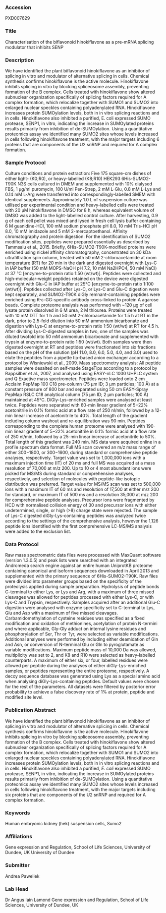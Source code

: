 ### Accession
PXD007629

### Title
Characterisation of the biflavonoid hinokiflavone as a pre-mRNA splicing modulator that inhibits SENP

### Description
We have identified the plant biflavonoid hinokiflavone as an inhibitor of splicing in vitro and modulator of alternative splicing in cells. Chemical synthesis confirms hinokiflavone is the active molecule. Hinokiflavone inhibits splicing in vitro by blocking spliceosome assembly, preventing formation of the B complex. Cells treated with hinokiflavone show altered subnuclear organization specifically of splicing factors required for A complex formation, which relocalize together with SUMO1 and SUMO2 into enlarged nuclear speckles containing polyadenylated RNA. Hinokiflavone increases protein SUMOylation levels, both in in vitro splicing reactions and in cells. Hinokiflavone also inhibited a purified, E. coli expressed SUMO protease, SENP1, in vitro, indicating the increase in SUMOylated proteins results primarily from inhibition of de-SUMOylation. Using a quantitative proteomics assay we identified many SUMO2 sites whose levels increased in cells following hinokiflavone treatment, with the major targets including 6 proteins that are components of the U2 snRNP and required for A complex formation.

### Sample Protocol
Culture conditions and protein extraction:  Five 175 square-cm dishes of either light- (K0;R0), or heavy-labelled (K8;R10) HEK293 6His-SUMO2-T90K N3S cells cultured in DMEM and supplemented with 10% dialysed FBS, 1 μg/ml puromycin, 100 U/ml Pen-Strep, 2 mM L-Glu, 0.8 mM L-Lys and 0.14 mM L-Arg were transferred into correspondingly-labelled SMEM with identical supplements. Approximately 1.0 L of suspension culture was utilised per experimental condition and heavy-labelled cells were treated with 20 μM hinokiflavone in DMSO for 8 h, whereas equivalent volume of DMSO was added to the light-labelled control culture. After harvesting, 0.9 g of each cell pellet was mixed and lysed in fresh cell lysis buffer containing 6 M guanidine-HCl, 100 mM sodium phosphate pH 8.0, 10 mM Tris-HCl pH 8.0, 10 mM imidazole and 5 mM 2-mercaptoethanol.  Affinity chromatography and protein digestion: For the identification of SUMO2 modification sites, peptides were prepared essentially as described by Tammsalu et al., 2015. Briefly, 6His-SUMO2-T90K-modified proteins were enriched using nickel affinity chromatography, concentrated on 30 kDa ultrafiltration spin column, treated with 50 mM 2-chloroacetamide at room temperature (RT) for 20 min in the dark and digested overnight with Lys-C in IAP buffer (50 mM MOPS-NaOH pH 7.2, 10 mM Na2HPO4, 50 mM NaCl) at 37 °C [enzyme-to-protein ratio 1:50 (wt/wt)]. Peptides were collected and high-molecular-weight peptides retained on the device were digested overnight with Glu-C in IAP buffer at 25°C [enzyme-to-protein ratio 1:100 (wt/wt)]. Peptides collected after Lys-C, or Lys-C and Glu-C digestion were kept separately, and SUMO2-T90K diGly remnant-containing peptides were enriched using K-ε-GG-specific antibody cross-linked to protein A agarose beads.  Complete proteome analysis was performed with ~120 μg of cell lysate protein dissolved in 6 M urea, 2 M thiourea. Proteins were treated with 10 mM DTT for 1 h and 50 mM 2-chloroacetamide for 1.5 h at RT in the dark, prior to 2.5-fold dilution into 50 mM ammonium bicarbonate and digestion with Lys-C at enzyme-to-protein ratio 1:50 (wt/wt) at RT for 4.5 h. After dividing Lys-C-digested samples in two, one of the samples was diluted twofold into 50 mM ammonium bicarbonate and supplemented with trypsin at enzyme-to-protein ratio 1:50 (wt/wt). Both samples were then digested overnight at RT and peptides were fractionated into six fractions based on the pH of the solution (pH 11.0, 8.0, 6.0, 5.0, 4.0, and 3.0) used to elute the peptides from a pipette tip-based anion exchanger according to a protocol by Wisniewski et al., 2009. Mass spectrometry analysis: All peptide samples were desalted on self-made StageTips according to a protocol by Rappsilber et al., 2007, and analysed using EASY-nLC 1000 UHPLC system and Q Exactive mass spectrometer. Peptides were loaded onto 2 cm Acclaim PepMap 100 C18 pre-column (75 μm ID; 3 μm particles; 100 Å) at a constant pressure of 800 bar and separated using 50 cm EASY-Spray PepMap RSLC C18 analytical column (75 μm ID; 2 μm particles; 100 Å) maintained at 45°C. DiGly-Lys-enriched samples were analysed at least twice. Peptides were separated with 60-min linear gradient of 5−22% acetonitrile in 0.1% formic acid at a flow rate of 250 nl/min, followed by a 12-min linear increase of acetonitrile to 40%. Total length of the gradient including column washout and re-equilibration was 90 min. Peptides corresponding to the complete human proteome were analysed with 190-min linear gradient of 5−22% acetonitrile in 0.1% formic acid at a flow rate of 250 nl/min, followed by a 25-min linear increase of acetonitrile to 50%.  Total length of this gradient was 240 min. MS data were acquired online in a profile spectrum data format. Full MS scan covered an m/z mass range of either 300−1800, or 300−1600, during standard or comprehensive peptide analyses, respectively. Target value was set to 1,000,000 ions with a maximum injection time (IT) of 20 ms and full MS was acquired at a mass resolution of 70,000 at m/z 200. Up to 10 or 4 most abundant ions were picked for MS/MS during standard or comprehensive analyses, respectively, and selection of molecules with peptide-like isotopic distribution was preferred. Target value for MS/MS scan was set to 500,000 ions with a maximum IT of 60 ms and resolution of 17,500 at either m/z 200 for standard, or maximum IT of 500 ms and a resolution 35,000 at m/z 200 for comprehensive peptide analyses. Precursor ions were fragmented by HCD with normalised collision energy of 30 and precursor ions with either undetermined, single, or high (>8) charge state were rejected. The sample of Lys-C digested diGly-Lys-containing peptides was analyzed twice according to the settings of the comprehensive analysis, however the 1,126 peptide ions identified with the first comprehensive LC-MS/MS analysis were added to the exclusion list.

### Data Protocol
Raw mass spectrometric data files were processed with MaxQuant software (version 1.3.0.5) and peak lists were searched with an integrated Andromeda search engine against an entire human UniprotKB proteome containing canonical and isoform sequences downloaded in April 2013 and supplemented with the primary sequence of 6His-SUMO2-T90K. Raw files were divided into parameter groups based on the specificity of the proteolysis applied during sample preparation. Hydrolysis of peptide bonds C-terminal to either Lys, or Lys and Arg, with a maximum of three missed cleavages was allowed for peptides processed with either Lys-C, or with Lys-C and Trypsin, respectively. Samples acquired after an additional Glu-C digestion were analysed with enzyme specificity set to C-terminal to Lys, Glu and Asp with a maximum of five missed cleavages. Carbamidomethylation of cysteine residues was specified as a fixed modification and oxidation of methionines, acetylation of protein N-termini and where applicable, Gly-Gly adduct on internal lysine residues and phosphorylation of Ser, Thr or Tyr, were selected as variable modifications. Additional analyses were performed by including either deamidation of Gln and Asn, or conversion of N-terminal Glu or Gln to pyroglutamate as variable modifications. Maximum peptide mass of 10,000 Da was allowed, multiplicity was set to 2, and K8 and R10 were selected as heavy-labelled counterparts. A maximum of either six, or four, labelled residues were allowed per peptide during the analyses of either diGly-Lys-enriched samples, or peptides representing the entire proteome, respectively. A decoy sequence database was generated using Lys as a special amino acid when analysing diGly-Lys-containing peptides. Default values were chosen for the rest of the parameters. All datasets were filtered by posterior error probability to achieve a false discovery rate of 1% at protein, peptide and modified site level.

### Publication Abstract
We have identified the plant biflavonoid hinokiflavone as an inhibitor of splicing in vitro and modulator of alternative splicing in cells. Chemical synthesis confirms hinokiflavone is the active molecule. Hinokiflavone inhibits splicing in vitro by blocking spliceosome assembly, preventing formation of the B complex. Cells treated with hinokiflavone show altered subnuclear organization specifically of splicing factors required for A complex formation, which relocalize together with SUMO1 and SUMO2 into enlarged nuclear speckles containing polyadenylated RNA. Hinokiflavone increases protein SUMOylation levels, both in in vitro splicing reactions and in cells. Hinokiflavone also inhibited a purified, <i>E. coli</i> expressed SUMO protease, SENP1, in vitro, indicating the increase in SUMOylated proteins results primarily from inhibition of de-SUMOylation. Using a quantitative proteomics assay we identified many SUMO2 sites whose levels increased in cells following hinokiflavone treatment, with the major targets including six proteins that are components of the U2 snRNP and required for A complex formation.

### Keywords
Human embryonic kidney (hek) suspension cells, Sumo2

### Affiliations
Gene expression and Regulation, School of Life Sciences, University of Dundee, UK
University of Dundee

### Submitter
Andrea Pawellek

### Lab Head
Dr Angus Iain Lamond
Gene expression and Regulation, School of Life Sciences, University of Dundee, UK


